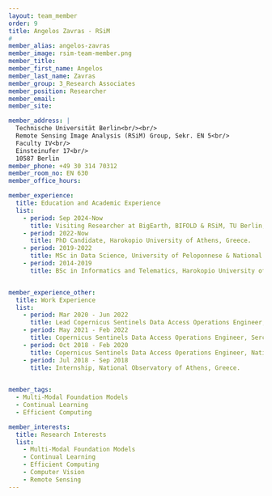```yaml
---
layout: team_member
order: 9
title: Angelos Zavras - RSiM
#
member_alias: angelos-zavras
member_image: rsim-team-member.png
member_title:
member_first_name: Angelos
member_last_name: Zavras
member_group: 3_Research Associates
member_position: Researcher
member_email: 
member_site:

member_address: |
  Technische Universität Berlin<br/><br/>
  Remote Sensing Image Analysis (RSiM) Group, Sekr. EN 5<br/>
  Faculty IV<br/>
  Einsteinufer 17<br/>
  10587 Berlin
member_phone: +49 30 314 70312
member_room_no: EN 630
member_office_hours:

member_experience:
  title: Education and Academic Experience
  list:
    - period: Sep 2024-Now
      title: Visiting Researcher at BigEarth, BIFOLD & RSiM, TU Berlin, Germany.
    - period: 2022-Now
      title: PhD Candidate, Harokopio University of Athens, Greece.
    - period: 2019-2022
      title: MSc in Data Science, University of Peloponnese & National Center for Scientific Research "Demokritos", Greece.
    - period: 2014-2019
      title: BSc in Informatics and Telematics, Harokopio University of Athens, Greece.


member_experience_other:
  title: Work Experience
  list:
    - period: Mar 2020 - Jun 2022
      title: Lead Copernicus Sentinels Data Access Operations Engineer, National Observatory of Athens, Greece.
    - period: May 2021 - Feb 2022
      title: Copernicus Sentinels Data Access Operations Engineer, Serco Italy, Remote.
    - period: Oct 2018 - Feb 2020
      title: Copernicus Sentinels Data Access Operations Engineer, National Observatory of Athens, Greece.
    - period: Jul 2018 - Sep 2018
      title: Internship, National Observatory of Athens, Greece.
    

member_tags:
  - Multi-Modal Foundation Models
  - Continual Learning
  - Efficient Computing

member_interests:
  title: Research Interests
  list:
    - Multi-Modal Foundation Models
    - Continual Learning
    - Efficient Computing
    - Computer Vision
    - Remote Sensing
---
```

